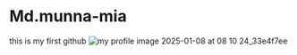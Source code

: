 # Md.munna-mia 
this is my first github
![my profile image 2025-01-08 at 08 10 24_33e4f7ee](https://github.com/user-attachments/assets/3d7a6d88-809b-43b3-8815-5081c2ff7be8)
